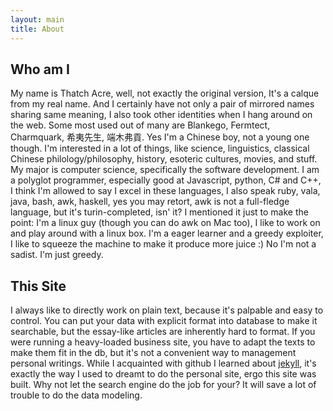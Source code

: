 ```yaml
---
layout: main
title: About
---
```

## Who am I
My name is Thatch Acre, well, not exactly the original version, It's a calque from my real name. And I certainly have not only a pair of mirrored names sharing same meaning, I also took other identities when I hang around on the web. Some most used out of many are Blankego, Fermtect, Charmquark, 希夷先生, 端木弗貢. Yes I'm a Chinese boy, not a young one though. I'm interested in a lot of things, like science, linguistics, classical Chinese philology/philosophy, history, esoteric cultures, movies, and stuff. My major is computer science, specifically the software development. I am a polyglot programmer, especially good at Javascript, python, C# and C++, I think I'm allowed to say I excel in these languages, I also speak ruby, vala,  java, bash, awk, haskell, yes you may retort, awk is not a full-fledge language, but it's turin-completed, isn' it? I mentioned it just to make the point: I'm a linux guy (though you can do awk on Mac too), I like to work on and play around with a linux box. I'm a eager learner and a greedy exploiter, I like to squeeze the machine to make it produce more juice :) No I'm not a sadist. I'm just greedy.

## This Site
I always like to directly work on plain text, because it's palpable and easy to control. You can put your data with explicit format into database to make it searchable, but the essay-like articles are inherently hard to format. If you were running a heavy-loaded business site, you have to adapt the texts to make them fit in the db, but it's not a convenient way to management personal writings. While I acquainted with github I learned about [jekyll](https://github.com/mojombo/jekyll), it's exactly the way I used to dreamt to do the personal site, ergo this site was built. Why not let the search engine do the job for your? It will save a lot of trouble to do the data modeling.




